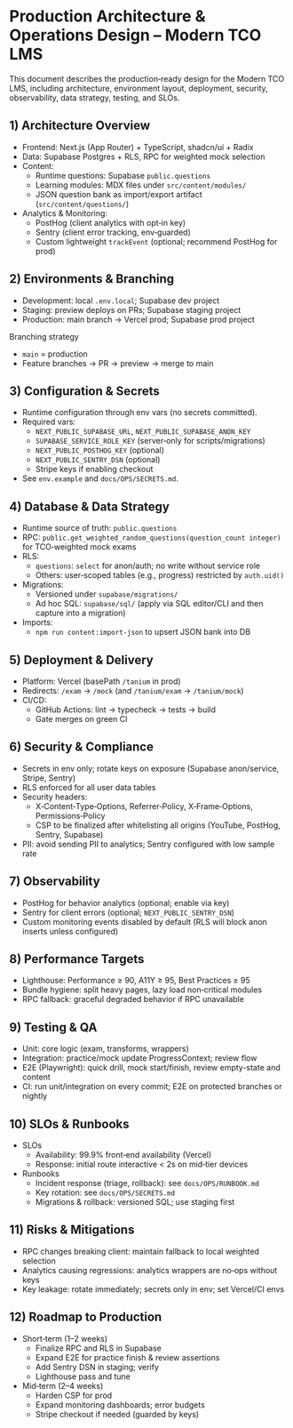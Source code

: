 # Production Architecture & Operations Design – Modern TCO LMS

This document describes the production‑ready design for the Modern TCO LMS, including architecture, environment layout, deployment, security, observability, data strategy, testing, and SLOs.

## 1) Architecture Overview

- Frontend: Next.js (App Router) + TypeScript, shadcn/ui + Radix
- Data: Supabase Postgres + RLS, RPC for weighted mock selection
- Content:
  - Runtime questions: Supabase `public.questions`
  - Learning modules: MDX files under `src/content/modules/`
  - JSON question bank as import/export artifact (`src/content/questions/`)
- Analytics & Monitoring:
  - PostHog (client analytics with opt‑in key)
  - Sentry (client error tracking, env‑guarded)
  - Custom lightweight `trackEvent` (optional; recommend PostHog for prod)

## 2) Environments & Branching

- Development: local `.env.local`; Supabase dev project
- Staging: preview deploys on PRs; Supabase staging project
- Production: main branch → Vercel prod; Supabase prod project

Branching strategy
- `main` = production
- Feature branches → PR → preview → merge to main

## 3) Configuration & Secrets

- Runtime configuration through env vars (no secrets committed).
- Required vars:
  - `NEXT_PUBLIC_SUPABASE_URL`, `NEXT_PUBLIC_SUPABASE_ANON_KEY`
  - `SUPABASE_SERVICE_ROLE_KEY` (server‑only for scripts/migrations)
  - `NEXT_PUBLIC_POSTHOG_KEY` (optional)
  - `NEXT_PUBLIC_SENTRY_DSN` (optional)
  - Stripe keys if enabling checkout
- See `env.example` and `docs/OPS/SECRETS.md`.

## 4) Database & Data Strategy

- Runtime source of truth: `public.questions`
- RPC: `public.get_weighted_random_questions(question_count integer)` for TCO‑weighted mock exams
- RLS:
  - `questions`: `select` for anon/auth; no write without service role
  - Others: user‑scoped tables (e.g., progress) restricted by `auth.uid()`
- Migrations:
  - Versioned under `supabase/migrations/`
  - Ad hoc SQL: `supabase/sql/` (apply via SQL editor/CLI and then capture into a migration)
- Imports:
  - `npm run content:import-json` to upsert JSON bank into DB

## 5) Deployment & Delivery

- Platform: Vercel (basePath `/tanium` in prod)
- Redirects: `/exam` → `/mock` (and `/tanium/exam` → `/tanium/mock`)
- CI/CD:
  - GitHub Actions: lint → typecheck → tests → build
  - Gate merges on green CI

## 6) Security & Compliance

- Secrets in env only; rotate keys on exposure (Supabase anon/service, Stripe, Sentry)
- RLS enforced for all user data tables
- Security headers:
  - X‑Content‑Type‑Options, Referrer‑Policy, X‑Frame‑Options, Permissions‑Policy
  - CSP to be finalized after whitelisting all origins (YouTube, PostHog, Sentry, Supabase)
- PII: avoid sending PII to analytics; Sentry configured with low sample rate

## 7) Observability

- PostHog for behavior analytics (optional; enable via key)
- Sentry for client errors (optional; `NEXT_PUBLIC_SENTRY_DSN`)
- Custom monitoring events disabled by default (RLS will block anon inserts unless configured)

## 8) Performance Targets

- Lighthouse: Performance ≥ 90, A11Y ≥ 95, Best Practices ≥ 95
- Bundle hygiene: split heavy pages, lazy load non‑critical modules
- RPC fallback: graceful degraded behavior if RPC unavailable

## 9) Testing & QA

- Unit: core logic (exam, transforms, wrappers)
- Integration: practice/mock update ProgressContext; review flow
- E2E (Playwright): quick drill, mock start/finish, review empty-state and content
- CI: run unit/integration on every commit; E2E on protected branches or nightly

## 10) SLOs & Runbooks

- SLOs
  - Availability: 99.9% front‑end availability (Vercel)
  - Response: initial route interactive < 2s on mid‑tier devices
- Runbooks
  - Incident response (triage, rollback): see `docs/OPS/RUNBOOK.md`
  - Key rotation: see `docs/OPS/SECRETS.md`
  - Migrations & rollback: versioned SQL; use staging first

## 11) Risks & Mitigations

- RPC changes breaking client: maintain fallback to local weighted selection
- Analytics causing regressions: analytics wrappers are no‑ops without keys
- Key leakage: rotate immediately; secrets only in env; set Vercel/CI envs

## 12) Roadmap to Production

- Short‑term (1–2 weeks)
  - Finalize RPC and RLS in Supabase
  - Expand E2E for practice finish & review assertions
  - Add Sentry DSN in staging; verify
  - Lighthouse pass and tune
- Mid‑term (2–4 weeks)
  - Harden CSP for prod
  - Expand monitoring dashboards; error budgets
  - Stripe checkout if needed (guarded by keys)

